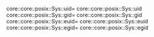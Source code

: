 core::core::posix::Sys::uid=
core::core::posix::Sys::uid
core::core::posix::Sys::gid=
core::core::posix::Sys::gid
core::core::posix::Sys::euid=
core::core::posix::Sys::euid
core::core::posix::Sys::egid=
core::core::posix::Sys::egid